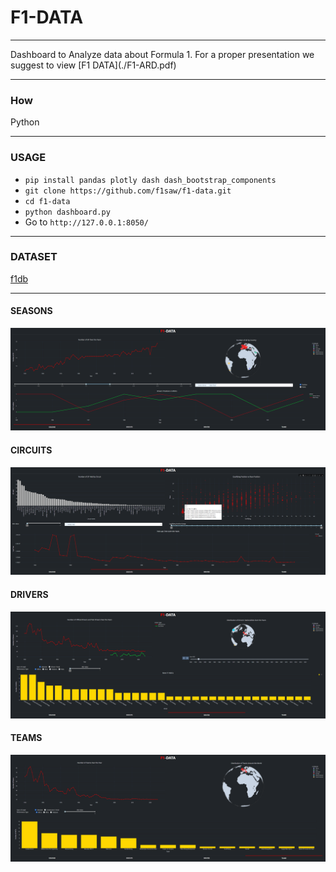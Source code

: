 # F1-DATA
<hr>
Dashboard to Analyze data about Formula 1.
For a proper presentation we suggest to view [F1 DATA](./F1-ARD.pdf)

<hr>

### How
Python
<hr>

### USAGE
- ```pip install pandas plotly dash dash_bootstrap_components```
- ```git clone https://github.com/f1saw/f1-data.git```
- ```cd f1-data```
- ```python dashboard.py```
- Go to ```http://127.0.0.1:8050/```

<hr>

### DATASET
[f1db](https://github.com/f1db/f1db)

<hr>

#### SEASONS
![Seasons](./assets/images/seasons.PNG)

#### CIRCUITS
![Circuits](./assets/images/circuits.PNG)

#### DRIVERS
![Drivers](./assets/images/drivers.PNG)

#### TEAMS
![Teans](./assets/images/teams.PNG)